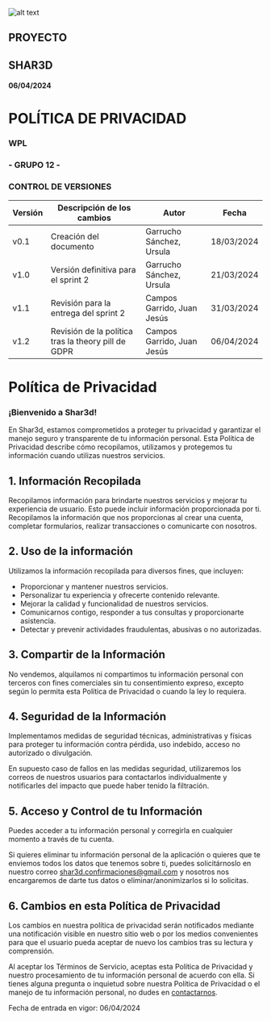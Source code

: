 ![alt text](/img/logo.png)

## **PROYECTO**

## **SHAR3D**

#### 06/04/2024

# **POLÍTICA DE PRIVACIDAD**

### **WPL**

### **- GRUPO 12 -**

### **CONTROL DE VERSIONES**

| **Versión** | **Descripción de los cambios** | **Autor** | **Fecha** |
| --- | --- | --- | --- |
| v0.1 | Creación del documento | Garrucho Sánchez, Ursula | 18/03/2024 |
| v1.0 | Versión definitiva para el sprint 2 | Garrucho Sánchez, Ursula | 21/03/2024 |
| v1.1 | Revisión para la entrega del sprint 2 | Campos Garrido, Juan Jesús | 31/03/2024 |
| v1.2 | Revisión de la política tras la theory pill de GDPR | Campos Garrido, Juan Jesús | 06/04/2024 |

# Política de Privacidad

### ¡Bienvenido a Shar3d!

En Shar3d, estamos comprometidos a proteger tu privacidad y garantizar el manejo seguro y transparente de tu información personal. Esta Política de Privacidad describe cómo recopilamos, utilizamos y protegemos tu información cuando utilizas nuestros servicios.

## 1. Información Recopilada

Recopilamos información para brindarte nuestros servicios y mejorar tu experiencia de usuario. Esto puede incluir información proporcionada por ti. Recopilamos la información que nos proporcionas al crear una cuenta, completar formularios, realizar transacciones o comunicarte con nosotros.

## 2. Uso de la información

Utilizamos la información recopilada para diversos fines, que incluyen:

- Proporcionar y mantener nuestros servicios.
- Personalizar tu experiencia y ofrecerte contenido relevante.
- Mejorar la calidad y funcionalidad de nuestros servicios.
- Comunicarnos contigo, responder a tus consultas y proporcionarte asistencia.
- Detectar y prevenir actividades fraudulentas, abusivas o no autorizadas.

## 3. Compartir de la Información

No vendemos, alquilamos ni compartimos tu información personal con terceros con fines comerciales sin tu consentimiento expreso, excepto según lo permita esta Política de Privacidad o cuando la ley lo requiera.

## 4. Seguridad de la Información

Implementamos medidas de seguridad técnicas, administrativas y físicas para proteger tu información contra pérdida, uso indebido, acceso no autorizado o divulgación.

En supuesto caso de fallos en las medidas seguridad, utilizaremos los correos de nuestros usuarios para contactarlos individualmente y notificarles del impacto que puede haber tenido la filtración.

## 5. Acceso y Control de tu Información

Puedes acceder a tu información personal y corregirla en cualquier momento a través de tu cuenta. 

Si quieres eliminar tu información personal de la aplicación o quieres que te enviemos todos los datos que tenemos sobre ti, puedes solicitárnoslo en nuestro correo shar3d.confirmaciones@gmail.com y nosotros nos encargaremos de darte tus datos o eliminar/anonimizarlos si lo solicitas. 

## 6. Cambios en esta Política de Privacidad

Los cambios en nuestra política de privacidad serán notificados mediante una notificación visible en nuestro sitio web o por los medios convenientes para que el usuario pueda aceptar de nuevo los cambios tras su lectura y comprensión.

Al aceptar los Términos de Servicio, aceptas esta Política de Privacidad y nuestro procesamiento de tu información personal de acuerdo con ella. Si tienes alguna pregunta o inquietud sobre nuestra Política de Privacidad o el manejo de tu información personal, no dudes en [contactarnos](https://landing-page-shar3d.vercel.app/#contact).

Fecha de entrada en vigor: 06/04/2024
